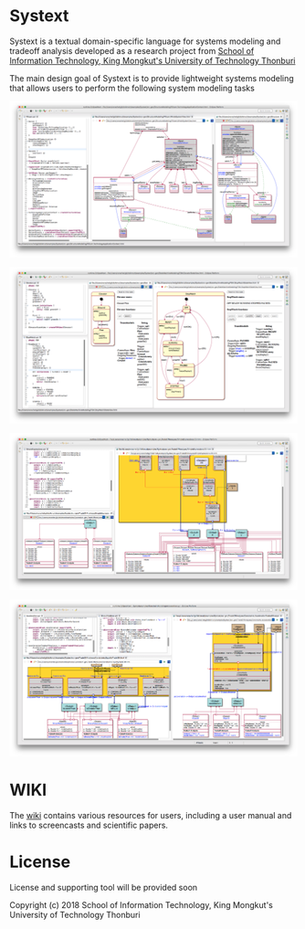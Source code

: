 # Systext

Systext is a textual domain-specific language for systems modeling and tradeoff analysis developed as a research project from [School of Information Technology, King Mongkut's University of Technology Thonburi](https://www.sit.kmutt.ac.th/en/)

The main design goal of Systext is to provide lightweight systems modeling that allows users to perform the following system modeling tasks

![Screenshot](Images/screenshot-structure.png?raw=true "Screenshot")

![Screenshot](Images/screenshot-fsm.png?raw=true "Screenshot")

![Screenshot](Images/screenshot-constraint.png?raw=true "Screenshot")

![Screenshot](Images/screenshot-constraint2.png?raw=true "Screenshot")

# WIKI

The [wiki](https://github.com/vorachet/Systext/wiki) contains various resources for users, including a user manual and links to screencasts and scientific papers.

# License

License and supporting tool will be provided soon

Copyright (c) 2018 School of Information Technology, King Mongkut's University of Technology Thonburi